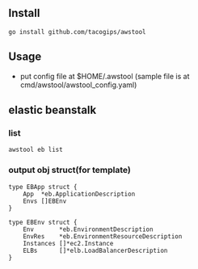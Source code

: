## Install
```
go install github.com/tacogips/awstool
```

## Usage
- put config file at $HOME/.awstool (sample file is at cmd/awstool/awstool_config.yaml)


## elastic beanstalk
### list

```
awstool eb list
```
### output obj struct(for template)

```
type EBApp struct {
	App  *eb.ApplicationDescription
	Envs []EBEnv
}

type EBEnv struct {
	Env       *eb.EnvironmentDescription
	EnvRes    *eb.EnvironmentResourceDescription
	Instances []*ec2.Instance
	ELBs      []*elb.LoadBalancerDescription
}
```
